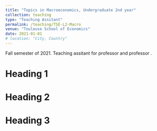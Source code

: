 ```yaml
---
title: "Topics in Macroeconomics, Undergraduate 2nd year"
collection: teaching
type: "Teaching Assitant"
permalink: /teaching/TSE-L2-Macro
venue: "Toulouse School of Economics"
date: 2021-01-01
# location: "City, Country"
---
```


Fall semester of 2021. Teaching assitant for professor  and professor .

Heading 1
======

Heading 2
======

Heading 3
======
